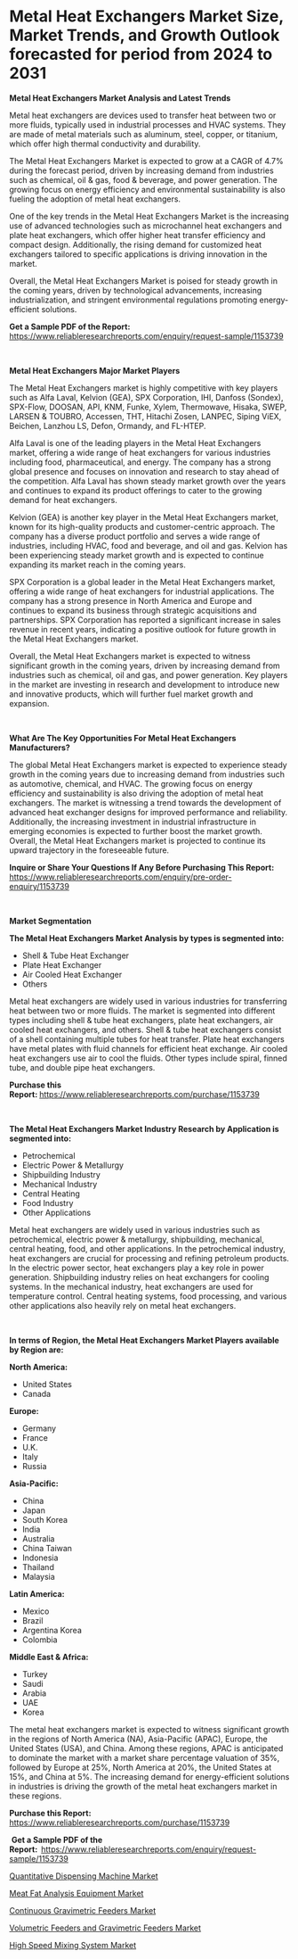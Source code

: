 <p><h1>Metal Heat Exchangers Market Size, Market Trends, and Growth Outlook forecasted for period from 2024 to 2031</h1></p><p><strong>Metal Heat Exchangers Market Analysis and Latest Trends</strong></p>
<p><p>Metal heat exchangers are devices used to transfer heat between two or more fluids, typically used in industrial processes and HVAC systems. They are made of metal materials such as aluminum, steel, copper, or titanium, which offer high thermal conductivity and durability.</p><p>The Metal Heat Exchangers Market is expected to grow at a CAGR of 4.7% during the forecast period, driven by increasing demand from industries such as chemical, oil & gas, food & beverage, and power generation. The growing focus on energy efficiency and environmental sustainability is also fueling the adoption of metal heat exchangers.</p><p>One of the key trends in the Metal Heat Exchangers Market is the increasing use of advanced technologies such as microchannel heat exchangers and plate heat exchangers, which offer higher heat transfer efficiency and compact design. Additionally, the rising demand for customized heat exchangers tailored to specific applications is driving innovation in the market.</p><p>Overall, the Metal Heat Exchangers Market is poised for steady growth in the coming years, driven by technological advancements, increasing industrialization, and stringent environmental regulations promoting energy-efficient solutions.</p></p>
<p><strong>Get a Sample PDF of the Report:&nbsp;</strong> <a href="https://www.reliableresearchreports.com/enquiry/request-sample/1153739">https://www.reliableresearchreports.com/enquiry/request-sample/1153739</a></p>
<p>&nbsp;</p>
<p><strong>Metal Heat Exchangers Major Market Players</strong></p>
<p><p>The Metal Heat Exchangers market is highly competitive with key players such as Alfa Laval, Kelvion (GEA), SPX Corporation, IHI, Danfoss (Sondex), SPX-Flow, DOOSAN, API, KNM, Funke, Xylem, Thermowave, Hisaka, SWEP, LARSEN & TOUBRO, Accessen, THT, Hitachi Zosen, LANPEC, Siping ViEX, Beichen, Lanzhou LS, Defon, Ormandy, and FL-HTEP.</p><p>Alfa Laval is one of the leading players in the Metal Heat Exchangers market, offering a wide range of heat exchangers for various industries including food, pharmaceutical, and energy. The company has a strong global presence and focuses on innovation and research to stay ahead of the competition. Alfa Laval has shown steady market growth over the years and continues to expand its product offerings to cater to the growing demand for heat exchangers.</p><p>Kelvion (GEA) is another key player in the Metal Heat Exchangers market, known for its high-quality products and customer-centric approach. The company has a diverse product portfolio and serves a wide range of industries, including HVAC, food and beverage, and oil and gas. Kelvion has been experiencing steady market growth and is expected to continue expanding its market reach in the coming years.</p><p>SPX Corporation is a global leader in the Metal Heat Exchangers market, offering a wide range of heat exchangers for industrial applications. The company has a strong presence in North America and Europe and continues to expand its business through strategic acquisitions and partnerships. SPX Corporation has reported a significant increase in sales revenue in recent years, indicating a positive outlook for future growth in the Metal Heat Exchangers market.</p><p>Overall, the Metal Heat Exchangers market is expected to witness significant growth in the coming years, driven by increasing demand from industries such as chemical, oil and gas, and power generation. Key players in the market are investing in research and development to introduce new and innovative products, which will further fuel market growth and expansion.</p></p>
<p>&nbsp;</p>
<p><strong>What Are The Key Opportunities For Metal Heat Exchangers Manufacturers?</strong></p>
<p><p>The global Metal Heat Exchangers market is expected to experience steady growth in the coming years due to increasing demand from industries such as automotive, chemical, and HVAC. The growing focus on energy efficiency and sustainability is also driving the adoption of metal heat exchangers. The market is witnessing a trend towards the development of advanced heat exchanger designs for improved performance and reliability. Additionally, the increasing investment in industrial infrastructure in emerging economies is expected to further boost the market growth. Overall, the Metal Heat Exchangers market is projected to continue its upward trajectory in the foreseeable future.</p></p>
<p><strong>Inquire or Share Your Questions If Any Before Purchasing This Report:</strong> <a href="https://www.reliableresearchreports.com/enquiry/pre-order-enquiry/1153739">https://www.reliableresearchreports.com/enquiry/pre-order-enquiry/1153739</a></p>
<p>&nbsp;</p>
<p><strong>Market Segmentation</strong></p>
<p><strong>The Metal Heat Exchangers Market Analysis by types is segmented into:</strong></p>
<p><ul><li>Shell & Tube Heat Exchanger</li><li>Plate Heat Exchanger</li><li>Air Cooled Heat Exchanger</li><li>Others</li></ul></p>
<p><p>Metal heat exchangers are widely used in various industries for transferring heat between two or more fluids. The market is segmented into different types including shell & tube heat exchangers, plate heat exchangers, air cooled heat exchangers, and others. Shell & tube heat exchangers consist of a shell containing multiple tubes for heat transfer. Plate heat exchangers have metal plates with fluid channels for efficient heat exchange. Air cooled heat exchangers use air to cool the fluids. Other types include spiral, finned tube, and double pipe heat exchangers.</p></p>
<p><strong>Purchase this Report:&nbsp;</strong><a href="https://www.reliableresearchreports.com/purchase/1153739">https://www.reliableresearchreports.com/purchase/1153739</a></p>
<p>&nbsp;</p>
<p><strong>The Metal Heat Exchangers Market Industry Research by Application is segmented into:</strong></p>
<p><ul><li>Petrochemical</li><li>Electric Power & Metallurgy</li><li>Shipbuilding Industry</li><li>Mechanical Industry</li><li>Central Heating</li><li>Food Industry</li><li>Other Applications</li></ul></p>
<p><p>Metal heat exchangers are widely used in various industries such as petrochemical, electric power & metallurgy, shipbuilding, mechanical, central heating, food, and other applications. In the petrochemical industry, heat exchangers are crucial for processing and refining petroleum products. In the electric power sector, heat exchangers play a key role in power generation. Shipbuilding industry relies on heat exchangers for cooling systems. In the mechanical industry, heat exchangers are used for temperature control. Central heating systems, food processing, and various other applications also heavily rely on metal heat exchangers.</p></p>
<p>&nbsp;</p>
<p><strong>In terms of Region, the Metal Heat Exchangers Market Players available by Region are:</strong></p>
<p>
    <p> <strong> North America: </strong>
        <ul>
            <li>United States</li>
            <li>Canada</li>
        </ul>
        </p> 
    <p> <strong> Europe: </strong>
        <ul>
            <li>Germany</li>
            <li>France</li>
            <li>U.K.</li>
            <li>Italy</li>
            <li>Russia</li>
        </ul>
        </p> 
    <p> <strong> Asia-Pacific: </strong>
        <ul>
            <li>China</li>
            <li>Japan</li>
            <li>South Korea</li>
            <li>India</li>
            <li>Australia</li>
            <li>China Taiwan</li>
            <li>Indonesia</li>
            <li>Thailand</li>
            <li>Malaysia</li>
        </ul>
        </p> 
    <p> <strong> Latin America: </strong>
        <ul>
            <li>Mexico</li>
            <li>Brazil</li>
            <li>Argentina Korea</li>
            <li>Colombia</li>
        </ul>
        </p> 
    <p> <strong> Middle East & Africa: </strong>
        <ul>
            <li>Turkey</li>
            <li>Saudi</li>
            <li>Arabia</li>
            <li>UAE</li>
            <li>Korea</li>
        </ul>
    </p>
    </p>
<p><p>The metal heat exchangers market is expected to witness significant growth in the regions of North America (NA), Asia-Pacific (APAC), Europe, the United States (USA), and China. Among these regions, APAC is anticipated to dominate the market with a market share percentage valuation of 35%, followed by Europe at 25%, North America at 20%, the United States at 15%, and China at 5%. The increasing demand for energy-efficient solutions in industries is driving the growth of the metal heat exchangers market in these regions.</p></p>
<p><strong>Purchase this Report: </strong><a href="https://www.reliableresearchreports.com/purchase/1153739">https://www.reliableresearchreports.com/purchase/1153739</a></p>
<p>&nbsp;<strong>Get a Sample PDF of the Report:&nbsp;&nbsp;</strong><a href="https://www.reliableresearchreports.com/enquiry/request-sample/1153739">https://www.reliableresearchreports.com/enquiry/request-sample/1153739</a></p>
<p><strong></strong></p>
<p><p><a href="https://medium.com/@williammann19/quantitative-dispensing-machine-market-size-market-outlook-and-market-forecast-2024-to-2031-013f4fbcb756">Quantitative Dispensing Machine Market</a></p><p><a href="https://medium.com/@nicholasstewart02/meat-fat-analysis-equipment-market-research-report-its-history-and-forecast-2024-to-2031-2dfb8abb78f9">Meat Fat Analysis Equipment Market</a></p><p><a href="https://medium.com/@queenlittle95/continuous-gravimetric-feeders-market-outlook-industry-overview-and-forecast-2024-to-2031-9fee40d0a669">Continuous Gravimetric Feeders Market</a></p><p><a href="https://medium.com/@queenlittle95/volumetric-feeders-and-gravimetric-feeders-market-size-market-outlook-and-market-forecast-2024-to-5c5926976830">Volumetric Feeders and Gravimetric Feeders Market</a></p><p><a href="https://medium.com/@williammann19/decoding-high-speed-mixing-system-market-metrics-market-share-trends-and-growth-patterns-23cadbbf0fb5">High Speed Mixing System Market</a></p></p>